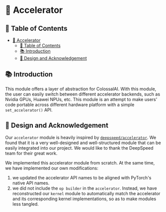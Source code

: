 # 🚀 Accelerator

## 🔗 Table of Contents

- [🚀 Accelerator](#-accelerator)
  - [🔗 Table of Contents](#-table-of-contents)
  - [📚 Introduction](#-introduction)
  - [📌 Design and Acknowledgement](#-design-and-acknowledgement)

## 📚 Introduction

This module offers a layer of abstraction for ColossalAI. With this module, the user can easily switch between different accelerator backends, such as Nvidia GPUs, Huawei NPUs, etc. This module is an attempt to make users' code portable across different hardware platform with a simple `set_accelerator()` API.

## 📌 Design and Acknowledgement

Our `accelerator` module is heavily inspired by [`deepspeed/accelerator`](https://www.deepspeed.ai/tutorials/accelerator-abstraction-interface/). We found that it is a very well-designed and well-structured module that can be easily integrated into our project. We would like to thank the DeepSpeed team for their great work.

We implemented this accelerator module from scratch. At the same time, we have implemented our own modifications:
1. we updated the accelerator API names to be aligned with PyTorch's native API names.
2. we did not include the `op builder` in the `accelerator`. Instead, we have reconstructed our `kernel` module to automatically match the accelerator and its corresponding kernel implementations, so as to make modules less tangled.